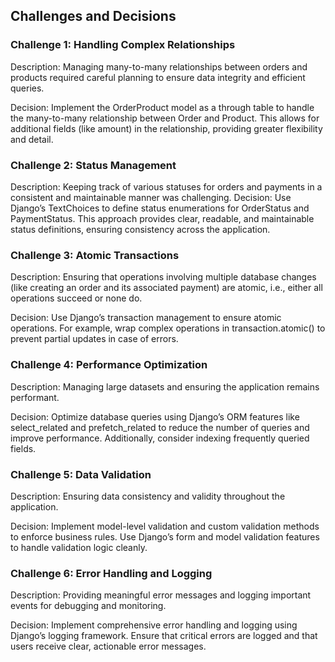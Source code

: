 ## Challenges and Decisions

### Challenge 1: Handling Complex Relationships
Description: Managing many-to-many relationships between orders and products required careful planning to ensure data integrity and efficient queries.

Decision: Implement the OrderProduct model as a through table to handle the many-to-many relationship between Order and Product. This allows for additional fields (like amount) in the relationship, providing greater flexibility and detail.

### Challenge 2: Status Management
Description: Keeping track of various statuses for orders and payments in a consistent and maintainable manner was challenging.
Decision: Use Django’s TextChoices to define status enumerations for OrderStatus and PaymentStatus. This approach provides clear, readable, and maintainable status definitions, ensuring consistency across the application.

### Challenge 3: Atomic Transactions
Description: Ensuring that operations involving multiple database changes (like creating an order and its associated payment) are atomic, i.e., either all operations succeed or none do.

Decision: Use Django’s transaction management to ensure atomic operations. For example, wrap complex operations in transaction.atomic() to prevent partial updates in case of errors.

### Challenge 4: Performance Optimization
Description: Managing large datasets and ensuring the application remains performant.

Decision: Optimize database queries using Django’s ORM features like select_related and prefetch_related to reduce the number of queries and improve performance. Additionally, consider indexing frequently queried fields.

### Challenge 5: Data Validation
Description: Ensuring data consistency and validity throughout the application.

Decision: Implement model-level validation and custom validation methods to enforce business rules. Use Django’s form and model validation features to handle validation logic cleanly.

### Challenge 6: Error Handling and Logging
Description: Providing meaningful error messages and logging important events for debugging and monitoring.

Decision: Implement comprehensive error handling and logging using Django’s logging framework. Ensure that critical errors are logged and that users receive clear, actionable error messages.

